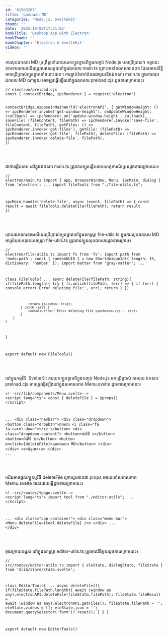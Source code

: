 ```yaml
---
id: '01583287'
title: 'លុប​ឯកសារ MD'
categories: 'Node.js, Sveltekit'
thumb: ''
date: '2025-10-02T17:31:03'
bookTitle: 'Desktop App with Electron'
bookThumb: ''
bookChapter: 'Electron & SvelteKit'
videos: ''
---
```

<p>ការលុប​ឯកសារ MD ប្រព្រឹត្ត​ទៅ​ដោយ​យក​ក្បួន​ខ្នាត​ពី​ក្នុង​កញ្ចប់ Node.js មក​ប្រើប្រាស់​។ កត្តានេះ​ទាមទារ​អោយ​យើង​ត្រូវ​សរសេរ​កូដ​នៅ​ក្នុង​ឯកសារ main.ts ព្រោះ​មាន​តែ​ឯកសារ​នេះទេ ដែល​មាន​សិទ្ធិ​អាច​ប្រើប្រាស់​ក្បួន​ខ្នាត​ទាំងនោះ​បាន​។ ការភ្ជាប់​ទំនាក់ទំនង​ជាមួយ​​នឹង​ឯកសារ main.ts ក្នុង​ការលុប​ឯកសារ MD ណាមួយ​ អាច​ត្រូវ​ធ្វើ​ឡើង​នៅ​ក្នុង​ឯកសារ preload.cjs ដូច​ខាង​ក្រោម​នេះ៖</p><pre><code class="js javascript js-code">// electron/preload.cjs
const { contextBridge, ipcRenderer } = require('electron')

contextBridge.exposeInMainWorld('electronAPI', {
    getWindowHeight: () =&gt; ipcRenderer.invoke('get-window-height'),
    onUpdateWindowHeight: (callback) =&gt; ipcRenderer.on('update-window-height', callback),
    saveFile: (fileContent, filePath) =&gt; ipcRenderer.invoke('save-file', fileContent, filePath),
    getFiles: () =&gt; ipcRenderer.invoke('get-files'),
    getFile: (filePath) =&gt; ipcRenderer.invoke('get-file', filePath),
    deleteFile: (filePath) =&gt; ipcRenderer.invoke('delete-file', filePath),
})</code></pre><p>&nbsp;</p><p>ជាការឆ្លើយតប នៅ​ក្នុង​ឯកសារ main.ts ត្រូវ​មាន​​ក្បួន​ឆ្លើយតប​ហេតុការណ៍​​មួយ​ដូច​ខាង​ក្រោម​នេះ៖</p><pre><code class="typescript">// electron/main.ts
import { app, BrowserWindow, Menu, ipcMain, dialog } from 'electron';
...
import fileTools from "./file-utils.ts";

ipcMain.handle('delete-file', async (event, filePath) =&gt; {
    const result = await fileTools.deleteFile(filePath);
    return result
})</code></pre><p>&nbsp;</p><p>ដោយ​ឯកសារ​ខាង​លើ​នេះ​ប្រើប្រាស់​ក្បួន​ខ្នាត​នៅ​ក្នុង​សាស្ត្រា file-utils.ts ក្នុង​ការលុប​ឯកសារ MD អាស្រ័យ​ហេតុនេះ​សាស្ត្រា file-utils.ts ត្រូវ​មាន​ក្បួន​លុប​ឯកសារ​ដូច​ខាង​​ក្រោម​៖</p><pre><code class="typescript">// electron/file-utils.ts
import fs from 'fs';
import path from 'node:path';
const { randomUUID } = new ShortUniqueId({ length: 15, dictionary: 'number' });
import matter from 'gray-matter';
...

class FileTools{
	...
	async deleteFile(filePath: string){
        if(filePath.length){
            try {
                fs.unlink(filePath, (err) =&gt; {
                    if (err) {
                        console.error('Error deleting file:', err);
                        return
                    }
                })

                return {success: true};
            } catch (err) {
                console.error('Error deleting file synchronously:', err);
            }
        }
    }
}

export default new FileTools()</code></pre><p>&nbsp;</p><p>នៅ​ក្នុង​កម្មវិធី &nbsp;SvelteKit ការយក​ក្បួន​ខ្នាត​ពី​ក្នុង​កញ្ចប់ Node.js មក​ប្រើ​ប្រាស់ តាមរយៈ​ឯកសារ preload.cjs អាច​ត្រូវ​ធ្វើឡើង​នៅ​ក្នុង​សមាសភាគ Menu.svelte ដូច​ខាងក្រោម​នេះ៖</p><pre><code class="svelte">&lt;!--src/lib/components/Menu.svelte--&gt;
&lt;script lang="ts"&gt;
const { deleteFile } = $props()
&lt;/script&gt;

...
&lt;div class="navbar"&gt;
  &lt;div class="dropdown"&gt;
    &lt;button class="dropbtn"&gt;ឯកសារ
      &lt;i class="fa fa-caret-down"&gt;&lt;/i&gt;
    &lt;/button&gt;
    &lt;div class="dropdown-content"&gt;
      &lt;button&gt;អំពើ​ទី ១&lt;/button&gt;
      &lt;button&gt;អំពើ​ទី ២&lt;/button&gt;
      &lt;button onclick={deleteFile}&gt;លុប​ឯកសារ MD&lt;/button&gt;
    &lt;/div&gt;
  &lt;/div&gt;
  &lt;a&gt;ជំនួយ&lt;/a&gt;
&lt;/div&gt;
...</code></pre><p>&nbsp;</p><p>យើង​អាច​ផ្តល់​ក្បួន​ឬ​វិធី deleteFile ក្រោម​រូបភាព​ជា props អោយ​ទៅ​សមាសភាគ Memu.svelte បាន​ដោយ​ធ្វើ​ដូច​ខាង​ក្រោម​នេះ៖</p><pre><code class="svelte">&lt;!--src/routes/+page.svelte--&gt;
&lt;script lang="ts"&gt;
import tool from "./editor-utils";
...
&lt;/script&gt;

...
&lt;div class="app-container"&gt;
    &lt;div class="menu-bar"&gt;
        &lt;Menu deleteFile={tool.deleteFile} /&gt;n
    &lt;/div&gt;
    ...
&lt;/div&gt;</code></pre><p>&nbsp;</p><p>ចុង​ក្រោយ​បង្អស់ នៅ​ក្នុង​សាស្ត្រា editor-utils.ts ត្រូវ​មាន​វិធី​មួយ​ដូច​ខាងក្រោម​នេះ៖</p><pre><code class="typescript">// src/routes/editor-utils.ts
import { eleState, dialogState, fileState } from '$lib/store/state.svelte';

class EditorTools{
	...
	async deleteFile(){
        if(fileState.filePath.length){
            await (window as any).electronAPI.deleteFile(fileState.filePath);
            fileState.fileResult = await (window as any).electronAPI.getFiles();
            fileState.filePath = '';
            eleState.videos = [];
            eleState.json = '';
            document.querySelector('form')?.reset();
        }
    }
}

export default new EditorTools()</code></pre>